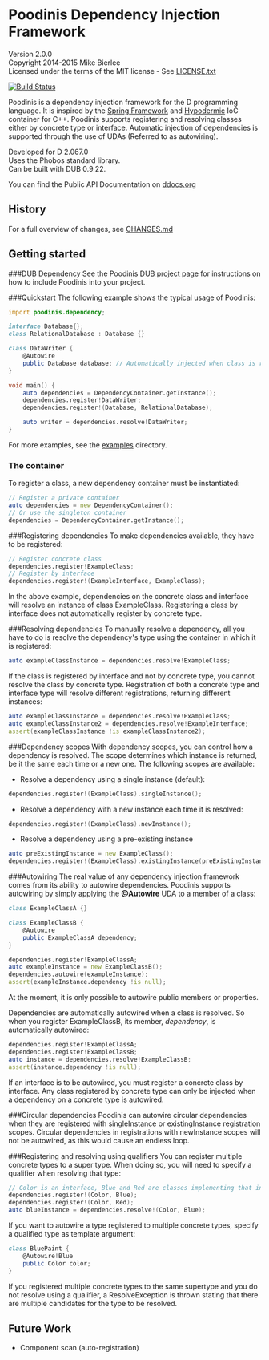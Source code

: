Poodinis Dependency Injection Framework
=======================================
Version 2.0.0  
Copyright 2014-2015 Mike Bierlee  
Licensed under the terms of the MIT license - See [LICENSE.txt](LICENSE.txt)

[![Build Status](https://api.travis-ci.org/mbierlee/poodinis.png)](https://travis-ci.org/mbierlee/poodinis)

Poodinis is a dependency injection framework for the D programming language. It is inspired by the [Spring Framework] and [Hypodermic] IoC container for C++. Poodinis supports registering and resolving classes either by concrete type or interface. Automatic injection of dependencies is supported through the use of UDAs (Referred to as autowiring).

Developed for D 2.067.0  
Uses the Phobos standard library.  
Can be built with DUB 0.9.22.

You can find the Public API Documentation on [ddocs.org]

History
-------
For a full overview of changes, see [CHANGES.md](CHANGES.md)

Getting started
---------------
###DUB Dependency
See the Poodinis [DUB project page] for instructions on how to include Poodinis into your project.

###Quickstart
The following example shows the typical usage of Poodinis:
```d
import poodinis.dependency;

interface Database{};
class RelationalDatabase : Database {}

class DataWriter {
	@Autowire
	public Database database; // Automatically injected when class is resolved
}

void main() {
	auto dependencies = DependencyContainer.getInstance();
	dependencies.register!DataWriter;
	dependencies.register!(Database, RelationalDatabase);

	auto writer = dependencies.resolve!DataWriter;
}
```
For more examples, see the [examples](example) directory.

### The container
To register a class, a new dependency container must be instantiated:
```d
// Register a private container
auto dependencies = new DependencyContainer();
// Or use the singleton container
dependencies = DependencyContainer.getInstance();
```
###Registering dependencies
To make dependencies available, they have to be registered:
```d
// Register concrete class
dependencies.register!ExampleClass;
// Register by interface
dependencies.register!(ExampleInterface, ExampleClass);
```
In the above example, dependencies on the concrete class and interface will resolve an instance of class ExampleClass. Registering a class by interface does not automatically register by concrete type.

###Resolving dependencies
To manually resolve a dependency, all you have to do is resolve the dependency's type using the container in which it is registered:
```d
auto exampleClassInstance = dependencies.resolve!ExampleClass;
```
If the class is registered by interface and not by concrete type, you cannot resolve the class by concrete type. Registration of both a concrete type and interface type will resolve different registrations, returning different instances:

```d
auto exampleClassInstance = dependencies.resolve!ExampleClass;
auto exampleClassInstance2 = dependencies.resolve!ExampleInterface;
assert(exampleClassInstance !is exampleClassInstance2);
```

###Dependency scopes
With dependency scopes, you can control how a dependency is resolved. The scope determines which instance is returned, be it the same each time or a new one. The following scopes are available:

* Resolve a dependency using a single instance (default):

```d
dependencies.register!(ExampleClass).singleInstance();
```
* Resolve a dependency with a new instance each time it is resolved:

```d
dependencies.register!(ExampleClass).newInstance();
```
* Resolve a dependency using a pre-existing instance

```d
auto preExistingInstance = new ExampleClass();
dependencies.register!(ExampleClass).existingInstance(preExistingInstance);
```

###Autowiring
The real value of any dependency injection framework comes from its ability to autowire dependencies. Poodinis supports autowiring by simply applying the **@Autowire** UDA to a member of a class:
```d
class ExampleClassA {}

class ExampleClassB {
	@Autowire
	public ExampleClassA dependency;
}

dependencies.register!ExampleClassA;
auto exampleInstance = new ExampleClassB();
dependencies.autowire(exampleInstance);
assert(exampleInstance.dependency !is null);
```
At the moment, it is only possible to autowire public members or properties.

Dependencies are automatically autowired when a class is resolved. So when you register ExampleClassB, its member, *dependency*, is automatically autowired:
```d
dependencies.register!ExampleClassA;
dependencies.register!ExampleClassB;
auto instance = dependencies.resolve!ExampleClassB;
assert(instance.dependency !is null);
```
If an interface is to be autowired, you must register a concrete class by interface. Any class registered by concrete type can only be injected when a dependency on a concrete type is autowired.

###Circular dependencies
Poodinis can autowire circular dependencies when they are registered with singleInstance or existingInstance registration scopes. Circular dependencies in registrations with newInstance scopes will not be autowired, as this would cause an endless loop.

###Registering and resolving using qualifiers
You can register multiple concrete types to a super type. When doing so, you will need to specify a qualifier when resolving that type:
```d
// Color is an interface, Blue and Red are classes implementing that interface
dependencies.register!(Color, Blue);
dependencies.register!(Color, Red);
auto blueInstance = dependencies.resolve!(Color, Blue);
```
If you want to autowire a type registered to multiple concrete types, specify a qualified type as template argument:
```d
class BluePaint {
	@Autowire!Blue
	public Color color;
}
```
If you registered multiple concrete types to the same supertype and you do not resolve using a qualifier, a ResolveException is thrown stating that there are multiple candidates for the type to be resolved.

Future Work
-----------
* Component scan (auto-registration)

[Spring Framework]: http://projects.spring.io/spring-framework/
[Hypodermic]: https://code.google.com/p/hypodermic/
[DUB]: http://code.dlang.org/
[DUB project page]: http://code.dlang.org/packages/poodinis
[ddocs.org]: http://ddocs.org/poodinis/~master/index.html
[Github issue tracker]: https://github.com/mbierlee/poodinis/issues
